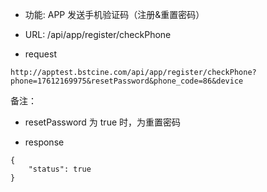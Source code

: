 * 功能:
APP 发送手机验证码（注册&重置密码）

* URL: /api/app/register/checkPhone

* request
```
http://apptest.bstcine.com/api/app/register/checkPhone?phone=17612169975&resetPassword&phone_code=86&device
```

备注：
* resetPassword 为 true 时，为重置密码

* response
```
{
    "status": true
}
```
